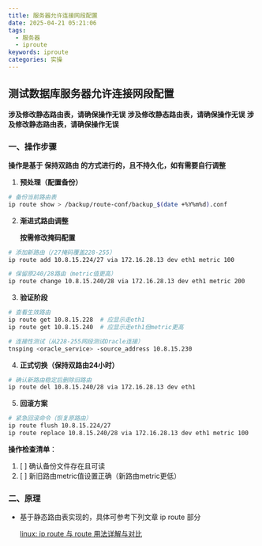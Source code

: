 ```yaml
---
title: 服务器允许连接网段配置
date: 2025-04-21 05:21:06
tags:
  - 服务器
  - iproute
keywords: iproute
categories: 实操
---
```




## 测试数据库服务器允许连接网段配置

**涉及修改静态路由表，请确保操作无误**
**涉及修改静态路由表，请确保操作无误**
**涉及修改静态路由表，请确保操作无误**



### 一、操作步骤

   **操作是基于 保持双路由 的方式进行的，且不持久化，如有需要自行调整**

1. **预处理（配置备份）**
```bash
# 备份当前路由表
ip route show > /backup/route-conf/backup_$(date +%Y%m%d).conf
```

2. **渐进式路由调整**

   **按需修改掩码配置**
```bash
# 添加新路由（/27掩码覆盖228-255）
ip route add 10.8.15.224/27 via 172.16.28.13 dev eth1 metric 100

# 保留原240/28路由（metric值更高）
ip route change 10.8.15.240/28 via 172.16.28.13 dev eth1 metric 200
```

3. **验证阶段**
```bash
# 查看生效路由
ip route get 10.8.15.228  # 应显示走eth1
ip route get 10.8.15.240  # 应显示走eth1但metric更高

# 连接性测试（从228-255网段测试Oracle连接）
tnsping <oracle_service> -source_address 10.8.15.230
```

4. **正式切换（保持双路由24小时）**
```bash
# 确认新路由稳定后删除旧路由
ip route del 10.8.15.240/28 via 172.16.28.13 dev eth1
```

5. **回滚方案**
```bash
# 紧急回滚命令（恢复原路由）
ip route flush 10.8.15.224/27
ip route replace 10.8.15.240/28 via 172.16.28.13 dev eth1 metric 100
```

**操作检查清单**：

1. [ ] 确认备份文件存在且可读
2. [ ] 新旧路由metric值设置正确（新路由metric更低）



### 二、原理

* 基于静态路由表实现的，具体可参考下列文章 ip route 部分

  [linux: ip route 与 route 用法详解与对比](https://blog.csdn.net/qq_36803941/article/details/135044459)